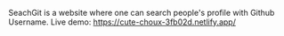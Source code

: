SeachGit is a website where one can search people's profile with Github Username.
Live demo: https://cute-choux-3fb02d.netlify.app/
